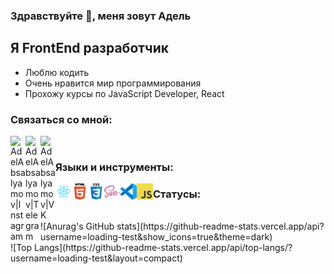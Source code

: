 ### Здравствуйте 👋, меня зовут Адель

## Я FrontEnd разработчик
- Люблю кодить
- Очень нравится мир программирования
- Прохожу курсы по JavaScript Developer, React

### Связаться со мной:

<a href="https://www.instagram.com/a.adel888/"> <img align="left" alt="AdelAbsalyamov|Instagram" width="24px" src="https://cdn.iconscout.com/icon/free/png-256/instagram-1464538-1239449.png" /> </a>
<a href="https://t.me/adel_888"> <img align="left" alt="AdelAbsalyamov|Telegram" width="24px" src="https://thumbs.dreamstime.com/b/telegram-logo-icon-voronezh-russia-january-black-round-soft-shadow-171161277.jpg" /> </a>
<a href="https://vk.com/adilabramov"> <img align="left" alt="AdelAbsalyamov|VK" width="24px" src="https://cdn.iconscout.com/icon/free/png-256/vk-18-898139.png" /></a>


<br />

### Языки и инструменты:

<img align="left" alt="React" width="26px" src="https://raw.githubusercontent.com/github/explore/80688e429a7d4ef2fca1e82350fe8e3517d3494d/topics/react/react.png" />
<img align="left" alt="HTML5" width="26px" src="https://raw.githubusercontent.com/github/explore/80688e429a7d4ef2fca1e82350fe8e3517d3494d/topics/html/html.png" />
<img align="left" alt="CSS3" width="26px" src="https://raw.githubusercontent.com/github/explore/80688e429a7d4ef2fca1e82350fe8e3517d3494d/topics/css/css.png" />
<img align="left" alt="Sass" width="26px" src="https://raw.githubusercontent.com/github/explore/80688e429a7d4ef2fca1e82350fe8e3517d3494d/topics/sass/sass.png" />
<img align="left" alt="VSCode" width="26px" src="https://raw.githubusercontent.com/github/explore/80688e429a7d4ef2fca1e82350fe8e3517d3494d/topics/visual-studio-code/visual-studio-code.png" />
<img align="left" alt="JS" width="26px" src="https://raw.githubusercontent.com/github/explore/80688e429a7d4ef2fca1e82350fe8e3517d3494d/topics/javascript/javascript.png" />


### Статусы:
<br/>
![Anurag's GitHub stats](https://github-readme-stats.vercel.app/api?username=loading-test&show_icons=true&theme=dark)
<br/>
![Top Langs](https://github-readme-stats.vercel.app/api/top-langs/?username=loading-test&layout=compact)
